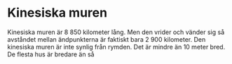 # Kinesiska muren

Kinesiska muren är 8 850 kilometer lång. Men den vrider och vänder sig så
avståndet mellan ändpunkterna är faktiskt bara 2 900 kilometer. Den kinesiska
muren är inte synlig från rymden. Det är mindre än 10 meter bred. De flesta hus
är bredare än så
